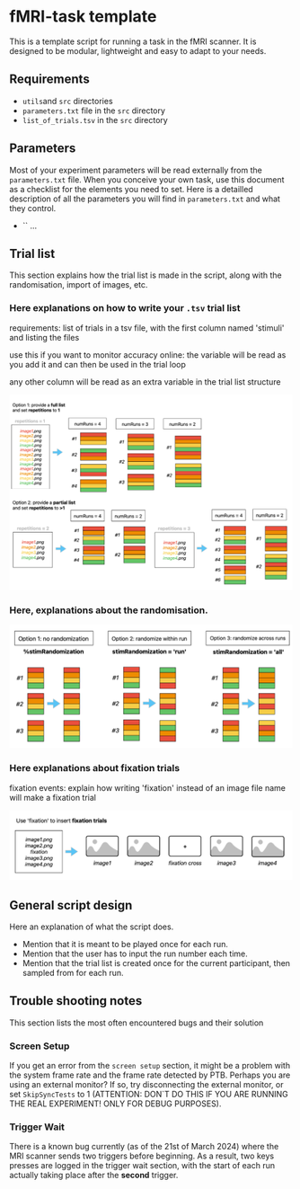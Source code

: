 # fMRI-task template

This is a template script for running a task in the fMRI scanner. It is designed to be modular, lightweight and easy to adapt to your needs.

## Requirements

 - `utils`and `src` directories
 - `parameters.txt` file in the `src` directory
 - `list_of_trials.tsv` in the `src` directory

## Parameters

Most of your experiment parameters will be read externally from the `parameters.txt` file. When you conceive your own task, use this document as a checklist for the elements you need to set. Here is a detailled description of all the parameters you will find in `parameters.txt` and what they control.

- `` 
...

## Trial list

This section explains how the trial list is made in the script, along with the randomisation, import of images, etc.

### Here explanations on how to write your `.tsv` trial list

requirements: list of trials in a tsv file, with the first column named 'stimuli' and listing the files

use this if you want to monitor accuracy online: the variable will be read as you add it and can then be used 
in the trial loop

any other column will be read as an extra variable in the trial list structure

![trial_list](./src/readme_files/trial_list.png)

### Here, explanations about the randomisation.

![trial_randomization](./src/readme_files/trial_randomization.png)

### Here explanations about fixation trials

fixation events: explain how writing 'fixation' instead of an image file name will make a fixation trial

![fixation_trials](./src/readme_files/fixation_trials.png)


## General script design

Here an explanation of what the script does. 
- Mention that it is meant to be played once for each run. 
- Mention that the user has to input the run number each time.
- Mention that the trial list is created once for the current participant, then sampled from for each run.

## 





## Trouble shooting notes

This section lists the most often encountered bugs and their solution

### Screen Setup
If you get an error from the `screen setup` section, it might be a problem with the system frame rate and the frame rate detected by PTB. Perhaps you are using an external monitor? If so, try disconnecting the external monitor, or set `SkipSyncTests` to 1 (ATTENTION: DON`T DO THIS IF YOU ARE RUNNING THE REAL EXPERIMENT! ONLY FOR DEBUG PURPOSES).

### Trigger Wait
There is a known bug currently (as of the 21st of March 2024) where the MRI scanner sends two triggers before beginning. As a result, two keys presses are logged in the trigger wait section, with the start of each run actually taking place after the **second** trigger.
